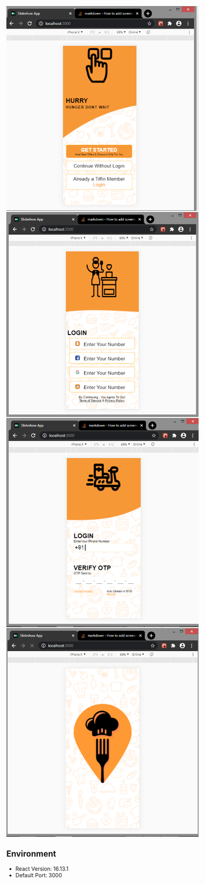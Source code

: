 ![Screen Shot 2](screenshot/Screenshot%20(233).png)
![Screen Shot 3](screenshot/Screenshot%20(234).png)
![Screen Shot 5](screenshot/Screenshot%20(235).png)
![Screen Shot 1](screenshot/Screenshot%20(231).png)



## Environment 

- React Version: 16.13.1
- Default Port: 3000

